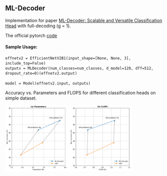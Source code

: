 ## ML-Decoder

Implementation for paper [ML-Decoder: Scalable and Versatile Classification Head](https://arxiv.org/abs/2111.12933) with full-decoding (g = 1).

The official pytorch [code](https://github.com/Alibaba-MIIL/ML_Decoder)

#### Sample Usage:

```
effnetv2 = EfficientNetV2B1(input_shape=[None, None, 3], include_top=False)
outputs = MLDecoder(num_classes=num_classes, d_model=128, dff=512, dropout_rate=0)(effnetv2.output)

model = Model(effnetv2.input, outputs)
```
Accuracy vs. Parameters and FLOPS for different classification heads on simple dataset.

<img src="https://github.com/bdghuy/ML-Decoder/blob/main/img_.PNG" width="404" height="212">
